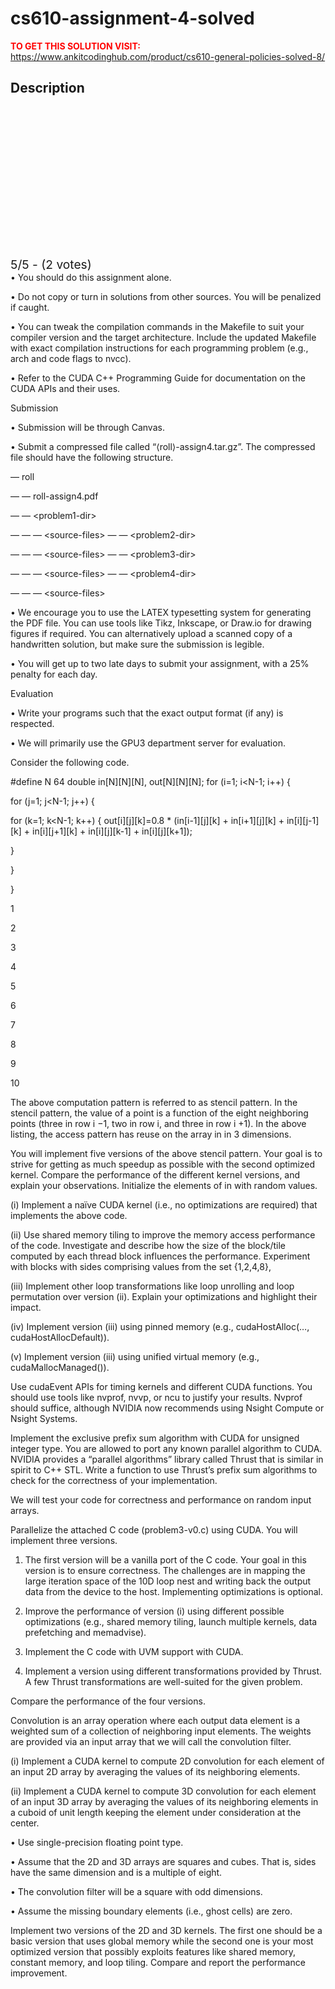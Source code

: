 # cs610-assignment-4-solved



**<span style='color:red'>TO GET THIS SOLUTION VISIT:</span>** https://www.ankitcodinghub.com/product/cs610-general-policies-solved-8/

<h2>Description</h2>



<div class="kk-star-ratings kksr-auto kksr-align-center kksr-valign-top" data-payload="{&quot;align&quot;:&quot;center&quot;,&quot;id&quot;:&quot;128535&quot;,&quot;slug&quot;:&quot;default&quot;,&quot;valign&quot;:&quot;top&quot;,&quot;ignore&quot;:&quot;&quot;,&quot;reference&quot;:&quot;auto&quot;,&quot;class&quot;:&quot;&quot;,&quot;count&quot;:&quot;2&quot;,&quot;legendonly&quot;:&quot;&quot;,&quot;readonly&quot;:&quot;&quot;,&quot;score&quot;:&quot;5&quot;,&quot;starsonly&quot;:&quot;&quot;,&quot;best&quot;:&quot;5&quot;,&quot;gap&quot;:&quot;4&quot;,&quot;greet&quot;:&quot;Rate this product&quot;,&quot;legend&quot;:&quot;5\/5 - (2 votes)&quot;,&quot;size&quot;:&quot;24&quot;,&quot;title&quot;:&quot;CS610 Assignment 4 Solved&quot;,&quot;width&quot;:&quot;138&quot;,&quot;_legend&quot;:&quot;{score}\/{best} - ({count} {votes})&quot;,&quot;font_factor&quot;:&quot;1.25&quot;}">
            
<div class="kksr-stars">
    
<div class="kksr-stars-inactive">
            <div class="kksr-star" data-star="1" style="padding-right: 4px">
            

<div class="kksr-icon" style="width: 24px; height: 24px;"></div>
        </div>
            <div class="kksr-star" data-star="2" style="padding-right: 4px">
            

<div class="kksr-icon" style="width: 24px; height: 24px;"></div>
        </div>
            <div class="kksr-star" data-star="3" style="padding-right: 4px">
            

<div class="kksr-icon" style="width: 24px; height: 24px;"></div>
        </div>
            <div class="kksr-star" data-star="4" style="padding-right: 4px">
            

<div class="kksr-icon" style="width: 24px; height: 24px;"></div>
        </div>
            <div class="kksr-star" data-star="5" style="padding-right: 4px">
            

<div class="kksr-icon" style="width: 24px; height: 24px;"></div>
        </div>
    </div>
    
<div class="kksr-stars-active" style="width: 138px;">
            <div class="kksr-star" style="padding-right: 4px">
            

<div class="kksr-icon" style="width: 24px; height: 24px;"></div>
        </div>
            <div class="kksr-star" style="padding-right: 4px">
            

<div class="kksr-icon" style="width: 24px; height: 24px;"></div>
        </div>
            <div class="kksr-star" style="padding-right: 4px">
            

<div class="kksr-icon" style="width: 24px; height: 24px;"></div>
        </div>
            <div class="kksr-star" style="padding-right: 4px">
            

<div class="kksr-icon" style="width: 24px; height: 24px;"></div>
        </div>
            <div class="kksr-star" style="padding-right: 4px">
            

<div class="kksr-icon" style="width: 24px; height: 24px;"></div>
        </div>
    </div>
</div>
                

<div class="kksr-legend" style="font-size: 19.2px;">
            5/5 - (2 votes)    </div>
    </div>
• You should do this assignment alone.

• Do not copy or turn in solutions from other sources. You will be penalized if caught.

• You can tweak the compilation commands in the Makefile to suit your compiler version and the target architecture. Include the updated Makefile with exact compilation instructions for each programming problem (e.g., arch and code flags to nvcc).

• Refer to the CUDA C++ Programming Guide for documentation on the CUDA APIs and their uses.

Submission

• Submission will be through Canvas.

• Submit a compressed file called “⟨roll⟩-assign4.tar.gz”. The compressed file should have the following structure.

— roll

— — roll-assign4.pdf

— — &lt;problem1-dir&gt;

— — — &lt;source-files&gt; — — &lt;problem2-dir&gt;

— — — &lt;source-files&gt; — — &lt;problem3-dir&gt;

— — — &lt;source-files&gt; — — &lt;problem4-dir&gt;

— — — &lt;source-files&gt;

• We encourage you to use the LATEX typesetting system for generating the PDF file. You can use tools like Tikz, Inkscape, or Draw.io for drawing figures if required. You can alternatively upload a scanned copy of a handwritten solution, but make sure the submission is legible.

• You will get up to two late days to submit your assignment, with a 25% penalty for each day.

Evaluation

• Write your programs such that the exact output format (if any) is respected.

• We will primarily use the GPU3 department server for evaluation.

Consider the following code.

#define N 64 double in[N][N][N], out[N][N][N]; for (i=1; i&lt;N-1; i++) {

for (j=1; j&lt;N-1; j++) {

for (k=1; k&lt;N-1; k++) { out[i][j][k]=0.8 * (in[i-1][j][k] + in[i+1][j][k] + in[i][j-1][k] + in[i][j+1][k] + in[i][j][k-1] + in[i][j][k+1]);

}

}

}

1

2

3

4

5

6

7

8

9

10

The above computation pattern is referred to as stencil pattern. In the stencil pattern, the value of a point is a function of the eight neighboring points (three in row i −1, two in row i, and three in row i +1). In the above listing, the access pattern has reuse on the array in in 3 dimensions.

You will implement five versions of the above stencil pattern. Your goal is to strive for getting as much speedup as possible with the second optimized kernel. Compare the performance of the different kernel versions, and explain your observations. Initialize the elements of in with random values.

(i) Implement a naïve CUDA kernel (i.e., no optimizations are required) that implements the above code.

(ii) Use shared memory tiling to improve the memory access performance of the code. Investigate and describe how the size of the block/tile computed by each thread block influences the performance. Experiment with blocks with sides comprising values from the set {1,2,4,8},

(iii) Implement other loop transformations like loop unrolling and loop permutation over version (ii). Explain your optimizations and highlight their impact.

(iv) Implement version (iii) using pinned memory (e.g., cudaHostAlloc(…, cudaHostAllocDefault)).

(v) Implement version (iii) using unified virtual memory (e.g., cudaMallocManaged()).

Use cudaEvent APIs for timing kernels and different CUDA functions. You should use tools like nvprof, nvvp, or ncu to justify your results. Nvprof should suffice, although NVIDIA now recommends using Nsight Compute or Nsight Systems.

Implement the exclusive prefix sum algorithm with CUDA for unsigned integer type. You are allowed to port any known parallel algorithm to CUDA. NVIDIA provides a “parallel algorithms” library called Thrust that is similar in spirit to C++ STL. Write a function to use Thrust’s prefix sum algorithms to check for the correctness of your implementation.

We will test your code for correctness and performance on random input arrays.

Parallelize the attached C code (problem3-v0.c) using CUDA. You will implement three versions.

1. The first version will be a vanilla port of the C code. Your goal in this version is to ensure correctness. The challenges are in mapping the large iteration space of the 10D loop nest and writing back the output data from the device to the host. Implementing optimizations is optional.

2. Improve the performance of version (i) using different possible optimizations (e.g., shared memory tiling, launch multiple kernels, data prefetching and memadvise).

3. Implement the C code with UVM support with CUDA.

4. Implement a version using different transformations provided by Thrust. A few Thrust transformations are well-suited for the given problem.

Compare the performance of the four versions.

Convolution is an array operation where each output data element is a weighted sum of a collection of neighboring input elements. The weights are provided via an input array that we will call the convolution filter.

(i) Implement a CUDA kernel to compute 2D convolution for each element of an input 2D array by averaging the values of its neighboring elements.

(ii) Implement a CUDA kernel to compute 3D convolution for each element of an input 3D array by averaging the values of its neighboring elements in a cuboid of unit length keeping the element under consideration at the center.

• Use single-precision floating point type.

• Assume that the 2D and 3D arrays are squares and cubes. That is, sides have the same dimension and is a multiple of eight.

• The convolution filter will be a square with odd dimensions.

• Assume the missing boundary elements (i.e., ghost cells) are zero.

Implement two versions of the 2D and 3D kernels. The first one should be a basic version that uses global memory while the second one is your most optimized version that possibly exploits features like shared memory, constant memory, and loop tiling. Compare and report the performance improvement.
